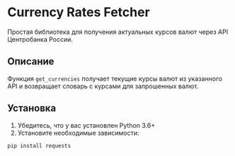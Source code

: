 # Currency Rates Fetcher

Простая библиотека для получения актуальных курсов валют через API Центробанка России.

## Описание

Функция `get_currencies` получает текущие курсы валют из указанного API и возвращает словарь с курсами для запрошенных валют.

## Установка

1. Убедитесь, что у вас установлен Python 3.6+
2. Установите необходимые зависимости:

```bash
pip install requests
